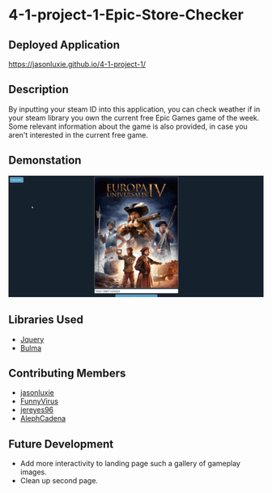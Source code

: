 # 4-1-project-1-Epic-Store-Checker
## Deployed Application
https://jasonluxie.github.io/4-1-project-1/
## Description
By inputting your steam ID into this application, you can check weather if in your steam library you own the current free Epic Games game of the week. Some relevant information about the game is also provided, in case you aren't interested in the current free game. 
## Demonstation
![Demonstration of application, checking modals for instructions, then inputting ID leads to redirect of information page which includes information and a button to link to the game page.](./assets/images/project-demo-gif.gif)
## Libraries Used
* [Jquery](https://jquery.com/)
* [Bulma](https://bulma.io/) 
## Contributing Members
* [jasonluxie](https://github.com/jasonluxie)
* [FunnyVirus](https://github.com/FunnyVirus)
* [jereyes96](https://github.com/jereyes96)
* [AlephCadena](https://github.com/AlephCadena)
## Future Development
* Add more interactivity to landing page such a gallery of gameplay images.
* Clean up second page.